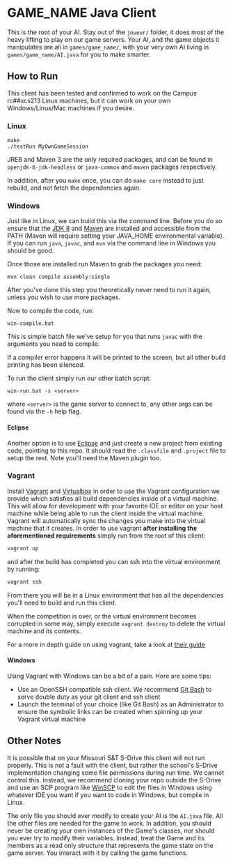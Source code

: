 # GAME_NAME Java Client

This is the root of your AI. Stay out of the `joueur/` folder, it does most of the heavy lifting to play on our game servers. Your AI, and the game objects it manipulates are all in `games/game_name/`, with your very own AI living in `games/game_name/AI.java` for you to make smarter.

## How to Run

This client has been tested and confirmed to work on the Campus rc##xcs213 Linux machines, but it can work on your own Windows/Linux/Mac machines if you desire.

### Linux

```
make
./testRun MyOwnGameSession
```

JRE8 and Maven 3 are the only required packages, and can be found in `openjdk-8-jdk-headless` or `java-common` and `maven` packages respectively.

In addition, after you `make` once, you can do `make core` instead to just rebuild, and not fetch the dependencies again.

### Windows

Just like in Linux, we can build this via the command line. Before you do so ensure that the [JDK 8][jdk8] and [Maven][maven] are installed and accessible from the PATH (Maven will require setting your JAVA_HOME environmental variable). If you can run `java`, `javac`, and `mvn` via the command line in Windows you should be good.

Once those are installed run Maven to grab the packages you need:

```
mvn clean compile assembly:single
```
After you've done this step you theoretically never need to run it again, unless you wish to use more packages.

Now to compile the code, run:

```
win-compile.bat
```

This is simple batch file we've setup for you that runs `javac` with the arguments you need to compile.

If a compiler error happens it will be printed to the screen, but all other build printing has been silenced.

To run the client simply run our other batch script:

```
win-run.bat -s <server>
```

where `<server>` is the game server to connect to, any other args can be found via the `-h` help flag.

#### Eclipse

Another option is to use [Eclipse][eclipse] and just create a new project from existing code, pointing to this repo. It should read the `.classfile` and `.project` file to setup the rest. Note you'll need the Maven plugin too.

### Vagrant

Install [Vagrant][vagrant] and [Virtualbox][virtualbox] in order to use the Vagrant configuration we provide which satisfies all build dependencies inside of a virtual machine. This will allow for development with your favorite IDE or editor on your host machine while being able to run the client inside the virtual machine. Vagrant will automatically sync the changes you make into the virtual machine that it creates. In order to use vagrant **after installing the aforementioned requirements** simply run from the root of this client:

```bash
vagrant up
```

and after the build has completed you can ssh into the virtual environment by running:

```bash
vagrant ssh
```

From there you will be in a Linux environment that has all the dependencies you'll need to build and run this client.

When the competition is over, or the virtual environment becomes corrupted in some way, simply execute `vagrant destroy` to delete the virtual machine and its contents.

For a more in depth guide on using vagrant, take a look at [their guide][vagrant-guide]

#### Windows

Using Vagrant with Windows can be a bit of a pain. Here are some tips:

* Use an OpenSSH compatible ssh client. We recommend [Git Bash][gitbash] to serve double duty as your git client and ssh client
* Launch the terminal of your choice (like Git Bash) as an Administrator to ensure the symbolic links can be created when spinning up your Vagrant virtual machine

## Other Notes

It is possible that on your Missouri S&T S-Drive this client will not run properly. This is not a fault with the client, but rather the school's S-Drive implementation changing some file permissions during run time. We cannot control this. Instead, we recommend cloning your repo outside the S-Drive and use an SCP program like [WinSCP][winscp] to edit the files in Windows using whatever IDE you want if you want to code in Windows, but compile in Linux.

The only file you should ever modify to create your AI is the `AI.java` file. All the other files are needed for the game to work. In addition, you should never be creating your own instances of the Game's classes, nor should you ever try to modify their variables. Instead, treat the Game and its members as a read only structure that represents the game state on the game server. You interact with it by calling the game functions.

[jdk8]: http://www.oracle.com/technetwork/java/javase/downloads/jdk8-downloads-2133151.html
[maven]: https://maven.apache.org/install.html
[eclipse]: http://www.eclipse.org/downloads/packages/eclipse-ide-java-developers/mars1
[winscp]: https://winscp.net/eng/download.php
[vagrant]: https://www.vagrantup.com/downloads.html
[virtualbox]: https://www.virtualbox.org/wiki/Downloads
[vagrant-guide]: https://www.vagrantup.com/docs/getting-started/up.html
[virtualbox]: https://www.virtualbox.org/wiki/Downloads
[gitbash]: https://git-scm.com/downloads
